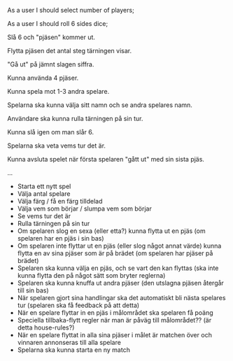 As a user I should select number of players; 

As a user I should roll 6 sides dice;

Slå 6 och "pjäsen" kommer ut.

Flytta pjäsen det antal steg tärningen visar.

"Gå ut" på jämnt slagen siffra.

Kunna använda 4 pjäser.

Kunna spela mot 1-3 andra spelare.

Spelarna ska kunna välja sitt namn och se andra spelares namn.

Användare ska kunna rulla tärningen på sin tur.

Kunna slå igen om man slår 6.

Spelarna ska veta vems tur det är.

Kunna avsluta spelet när första spelaren "gått ut" med sin sista pjäs.

...

- Starta ett nytt spel
- Välja antal spelare
- Välja färg / få en färg tilldelad
- Välja vem som börjar / slumpa vem som börjar
- Se vems tur det är
- Rulla tärningen på sin tur
- Om spelaren slog en sexa (eller etta?) kunna flytta ut en pjäs (om spelaren har en pjäs i sin bas)
- Om spelaren inte flyttar ut en pjäs (eller slog något annat värde) kunna flytta en av sina pjäser som är på brädet (om spelaren har pjäser på brädet)
- Spelaren ska kunna välja en pjäs, och se vart den kan flyttas (ska inte kunna flytta den på något sätt som bryter reglerna)
- Spelaren ska kunna knuffa ut andra pjäser (den utslagna pjäsen återgår till sin bas)
- När spelaren gjort sina handlingar ska det automatiskt bli nästa spelares tur (spelaren ska få feedback på att detta)
- När en spelare flyttar in en pjäs i målområdet ska spelaren få poäng
- Speciella tillbaka-flytt regler när man är påväg till målområdet?? (är detta house-rules?)
- När en spelare flyttat in alla sina pjäser i målet är matchen över och vinnaren annonseras till alla spelare
- Spelarna ska kunna starta en ny match
